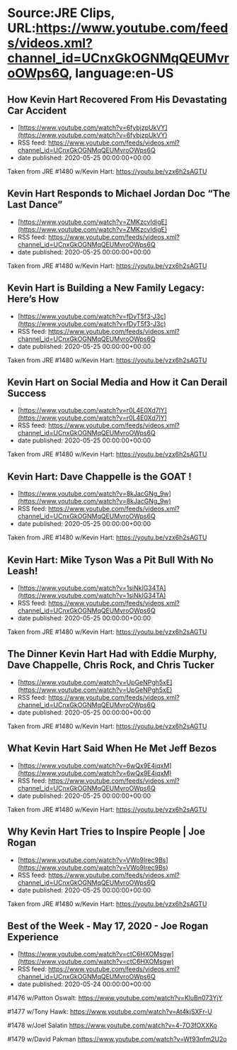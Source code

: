 # Source:JRE Clips, URL:https://www.youtube.com/feeds/videos.xml?channel_id=UCnxGkOGNMqQEUMvroOWps6Q, language:en-US

## How Kevin Hart Recovered From His Devastating Car Accident
 - [https://www.youtube.com/watch?v=6fybjzpUkVY](https://www.youtube.com/watch?v=6fybjzpUkVY)
 - RSS feed: https://www.youtube.com/feeds/videos.xml?channel_id=UCnxGkOGNMqQEUMvroOWps6Q
 - date published: 2020-05-25 00:00:00+00:00

Taken from JRE #1480 w/Kevin Hart:
https://youtu.be/vzx6h2sAGTU

## Kevin Hart Responds to Michael Jordan Doc “The Last Dance”
 - [https://www.youtube.com/watch?v=ZMKzcvIdigE](https://www.youtube.com/watch?v=ZMKzcvIdigE)
 - RSS feed: https://www.youtube.com/feeds/videos.xml?channel_id=UCnxGkOGNMqQEUMvroOWps6Q
 - date published: 2020-05-25 00:00:00+00:00

Taken from JRE #1480 w/Kevin Hart: https://youtu.be/vzx6h2sAGTU

## Kevin Hart is Building a New Family Legacy: Here’s How
 - [https://www.youtube.com/watch?v=fDyT5f3-J3c](https://www.youtube.com/watch?v=fDyT5f3-J3c)
 - RSS feed: https://www.youtube.com/feeds/videos.xml?channel_id=UCnxGkOGNMqQEUMvroOWps6Q
 - date published: 2020-05-25 00:00:00+00:00

Taken from JRE #1480 w/Kevin Hart: https://youtu.be/vzx6h2sAGTU

## Kevin Hart on Social Media and How it Can Derail Success
 - [https://www.youtube.com/watch?v=r0L4E0Xd7lY](https://www.youtube.com/watch?v=r0L4E0Xd7lY)
 - RSS feed: https://www.youtube.com/feeds/videos.xml?channel_id=UCnxGkOGNMqQEUMvroOWps6Q
 - date published: 2020-05-25 00:00:00+00:00

Taken from JRE #1480 w/Kevin Hart: https://youtu.be/vzx6h2sAGTU

## Kevin Hart: Dave Chappelle is the GOAT !
 - [https://www.youtube.com/watch?v=8kJacGNg_9w](https://www.youtube.com/watch?v=8kJacGNg_9w)
 - RSS feed: https://www.youtube.com/feeds/videos.xml?channel_id=UCnxGkOGNMqQEUMvroOWps6Q
 - date published: 2020-05-25 00:00:00+00:00

Taken from JRE #1480 w/Kevin Hart: https://youtu.be/vzx6h2sAGTU

## Kevin Hart: Mike Tyson Was a Pit Bull With No Leash!
 - [https://www.youtube.com/watch?v=1siNkIG34TA](https://www.youtube.com/watch?v=1siNkIG34TA)
 - RSS feed: https://www.youtube.com/feeds/videos.xml?channel_id=UCnxGkOGNMqQEUMvroOWps6Q
 - date published: 2020-05-25 00:00:00+00:00

Taken from JRE #1480 w/Kevin Hart: https://youtu.be/vzx6h2sAGTU

## The Dinner Kevin Hart Had with Eddie Murphy, Dave Chappelle, Chris Rock, and Chris Tucker
 - [https://www.youtube.com/watch?v=UpGeNPgh5xE](https://www.youtube.com/watch?v=UpGeNPgh5xE)
 - RSS feed: https://www.youtube.com/feeds/videos.xml?channel_id=UCnxGkOGNMqQEUMvroOWps6Q
 - date published: 2020-05-25 00:00:00+00:00

Taken from JRE #1480 w/Kevin Hart:
https://youtu.be/vzx6h2sAGTU

## What Kevin Hart Said When He Met Jeff Bezos
 - [https://www.youtube.com/watch?v=6wQx9E4iqxM](https://www.youtube.com/watch?v=6wQx9E4iqxM)
 - RSS feed: https://www.youtube.com/feeds/videos.xml?channel_id=UCnxGkOGNMqQEUMvroOWps6Q
 - date published: 2020-05-25 00:00:00+00:00

Taken from JRE #1480 w/Kevin Hart: https://youtu.be/vzx6h2sAGTU

## Why Kevin Hart Tries to Inspire People | Joe Rogan
 - [https://www.youtube.com/watch?v=VWo9Irec9Bs](https://www.youtube.com/watch?v=VWo9Irec9Bs)
 - RSS feed: https://www.youtube.com/feeds/videos.xml?channel_id=UCnxGkOGNMqQEUMvroOWps6Q
 - date published: 2020-05-25 00:00:00+00:00

Taken from JRE #1480 w/Kevin Hart:
https://youtu.be/vzx6h2sAGTU

## Best of the Week - May 17, 2020 - Joe Rogan Experience
 - [https://www.youtube.com/watch?v=ctC6HXOMsgw](https://www.youtube.com/watch?v=ctC6HXOMsgw)
 - RSS feed: https://www.youtube.com/feeds/videos.xml?channel_id=UCnxGkOGNMqQEUMvroOWps6Q
 - date published: 2020-05-24 00:00:00+00:00

#1476 w/Patton Oswalt:
https://www.youtube.com/watch?v=KluBn073YjY

#1477 w/Tony Hawk:
https://www.youtube.com/watch?v=At4kjSXFr-U

#1478 w/Joel Salatin
https://www.youtube.com/watch?v=4-7O3fOXXKo

#1479 w/David Pakman
https://www.youtube.com/watch?v=Wf93nfm2U2o

